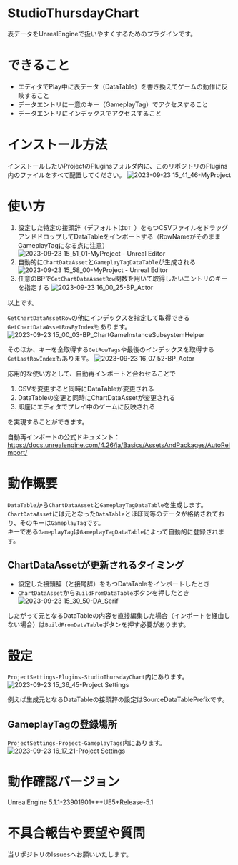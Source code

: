 # StudioThursdayChart
表データをUnrealEngineで扱いやすくするためのプラグインです。

# できること
* エディタでPlay中に表データ（DataTable）を書き換えてゲームの動作に反映すること
* データエントリに一意のキー（GameplayTag）でアクセスすること
* データエントリにインデックスでアクセスすること

# インストール方法
インストールしたいProjectのPluginsフォルダ内に、このリポジトリのPlugins内のファイルをすべて配置してください。
![2023-09-23 15_41_46-MyProject](https://github.com/AkihiroImada/StudioThursdayChart/assets/17783214/891b06e5-b9f2-45ab-ad58-0a93a791b626)

# 使い方
1. 設定した特定の接頭辞（デフォルトは```DT_```）をもつCSVファイルをドラッグアンドドロップしてDataTableをインポートする（RowNameがそのままGameplayTagになる点に注意）
![2023-09-23 15_51_01-MyProject - Unreal Editor](https://github.com/AkihiroImada/StudioThursdayChart/assets/17783214/7a3e5892-ab99-49ca-ad11-3a0faaaaefbd)
2. 自動的に```ChartDataAsset```と```GameplayTagDataTable```が生成される
![2023-09-23 15_58_00-MyProject - Unreal Editor](https://github.com/AkihiroImada/StudioThursdayChart/assets/17783214/5585c0ca-c9f0-4fd0-b5c4-1f7bef176b38)
3. 任意のBPで```GetChartDataAssetRow```関数を用いて取得したいエントリのキーを指定する
![2023-09-23 16_00_25-BP_Actor](https://github.com/AkihiroImada/StudioThursdayChart/assets/17783214/6c4b75c8-9959-40ec-87db-e96d6e28280e)

以上です。

```GetChartDataAssetRow```の他にインデックスを指定して取得できる```GetChartDataAssetRowByIndex```もあります。
![2023-09-23 15_00_03-BP_ChartGameInstanceSubsystemHelper](https://github.com/AkihiroImada/StudioThursdayChart/assets/17783214/c9471a19-fa9b-4064-b854-67aeeb2ed438)

そのほか、キーを全取得する```GetRowTags```や最後のインデックスを取得する```GetLastRowIndex```もあります。
![2023-09-23 16_07_52-BP_Actor](https://github.com/AkihiroImada/StudioThursdayChart/assets/17783214/1e84b76b-b63a-44b8-92e1-3795bd1a025b)

応用的な使い方として、自動再インポートと合わせることで
1. CSVを変更すると同時にDataTableが変更される
2. DataTableの変更と同時にChartDataAssetが変更される
3. 即座にエディタでプレイ中のゲームに反映される

を実現することができます。

自動再インポートの公式ドキュメント：
https://docs.unrealengine.com/4.26/ja/Basics/AssetsAndPackages/AutoReImport/

# 動作概要
```DataTable```から```ChartDataAsset```と```GameplayTagDataTable```を生成します。  
```ChartDataAsset```には元となった```DataTable```とほぼ同等のデータが格納されており、そのキーは```GameplayTag```です。  
キーである```GameplayTag```は```GameplayTagDataTable```によって自動的に登録されます。  

## ChartDataAssetが更新されるタイミング
* 設定した接頭辞（と接尾辞）をもつDataTableをインポートしたとき
* ```ChartDataAsset```から```BuildFromDataTable```ボタンを押したとき
![2023-09-23 15_30_50-DA_Serif](https://github.com/AkihiroImada/StudioThursdayChart/assets/17783214/6d3b3a06-7e10-4db0-af48-0101eb9bbc4a)

したがって元となるDataTableの内容を直接編集した場合（インポートを経由しない場合）は```BuildFromDataTable```ボタンを押す必要があります。

# 設定
```ProjectSettings-Plugins-StudioThursdayChart```内にあります。
![2023-09-23 15_36_45-Project Settings](https://github.com/AkihiroImada/StudioThursdayChart/assets/17783214/1fa50c3f-d6b0-464a-acc7-0adee92c59a1)

例えば生成元となるDataTableの接頭辞の設定はSourceDataTablePrefixです。

## GameplayTagの登録場所
```ProjectSettings-Project-GameplayTags```内にあります。
![2023-09-23 16_17_21-Project Settings](https://github.com/AkihiroImada/StudioThursdayChart/assets/17783214/d1ddac03-6049-40a4-8083-80b929de4785)

# 動作確認バージョン
UnrealEngine 5.1.1-23901901+++UE5+Release-5.1

# 不具合報告や要望や質問
当リポジトリのIssuesへお願いいたします。
